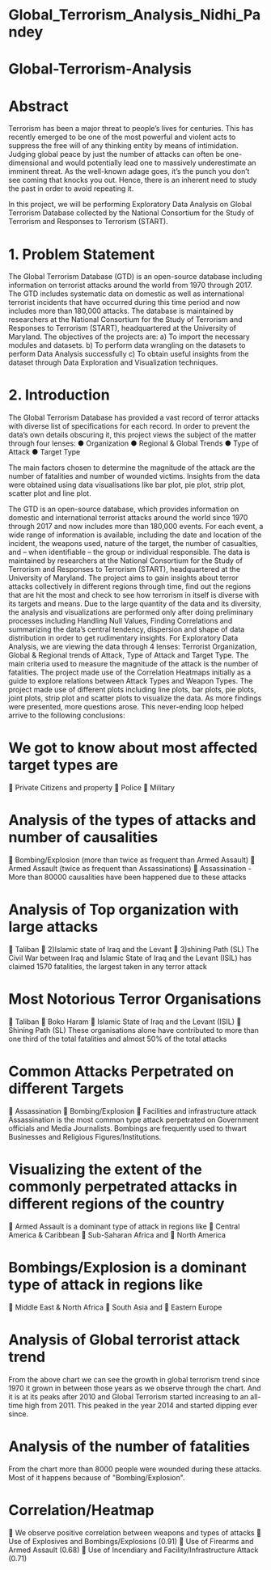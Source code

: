 # Global_Terrorism_Analysis_Nidhi_Pandey

# Global-Terrorism-Analysis

# Abstract
Terrorism has been a major threat to people’s lives for centuries. This has recently emerged to be one of the most powerful and violent acts to suppress the free will of any thinking entity by means of intimidation. Judging global peace by just the number of attacks can often be one-dimensional and would potentially lead one to massively underestimate an imminent threat. As the well-known adage goes, it’s the punch you don’t see coming that knocks you out. Hence, there is an inherent need to study the past in order to avoid repeating it.

In this project, we will be performing Exploratory Data Analysis on Global Terrorism Database collected by the National Consortium for the Study of Terrorism and Responses to Terrorism (START). 

# 1. Problem Statement
The Global Terrorism Database (GTD) is an open-source database including information on terrorist attacks around the world from 1970 through 2017. The GTD includes systematic data on domestic as well as international terrorist incidents that have occurred during this time period and now includes more than 180,000 attacks. The database is maintained by researchers at the National Consortium for the Study of Terrorism and Responses to Terrorism (START), headquartered at the University of Maryland. 
The objectives of the projects are:
a)	To import the necessary modules and datasets.
b)	To perform data wrangling on the datasets to perform Data Analysis successfully 
c)	To obtain useful insights from the dataset through Data Exploration and Visualization techniques.

# 2. Introduction
The Global Terrorism Database has provided a vast record of terror attacks with diverse list of specifications for each record. In order to prevent the data’s own details obscuring it, this project views the subject of the matter through four lenses:
●	Organization
●	 Regional & Global Trends
●	 Type of Attack
●	 Target Type

The main factors chosen to determine the magnitude of the attack are the number of fatalities and number of wounded victims.
Insights from the data were obtained using data visualisations like bar plot, pie plot, strip plot, scatter plot and line plot.

The GTD is an open-source database, which provides information on domestic and international terrorist attacks around the world since 1970 through 2017 and now includes more than 180,000 events. For each event, a wide range of information is available, including the date and location of the incident, the weapons used, nature of the target, the number of casualties, and – when identifiable – the group or individual responsible. The data is maintained by researchers at the National Consortium for the Study of Terrorism and Responses to Terrorism (START), headquartered at the University of Maryland.
The project aims to gain insights about terror attacks collectively in different regions through time, find out the regions that are hit the most and check to see how terrorism in itself is diverse with its targets and means.
Due to the large quantity of the data and its diversity, the analysis and visualizations are performed only after doing preliminary processes including Handling Null Values, Finding Correlations and summarizing the data’s central tendency, dispersion and shape of data distribution in order to get rudimentary insights. 
For Exploratory Data Analysis, we are viewing the data through 4 lenses: Terrorist Organization, Global & Regional trends of Attack, Type of Attack and Target Type. The main criteria used to measure the magnitude of the attack is the number of fatalities. The project made use of the Correlation Heatmaps initially as a guide to explore relations between Attack Types and Weapon Types.
The project made use of different plots including line plots, bar plots, pie plots, joint plots, strip plot and scatter plots to visualize the data. As more findings were presented, more questions arose. This never-ending loop helped arrive to the following conclusions:

# We got to know about most affected target types are
	Private Citizens and property
	Police
	Military

# Analysis of the types of attacks and number of causalities
	Bombing/Explosion (more than twice as frequent than Armed Assault)
	Armed Assault (twice as frequent than Assassinations)
	Assassination - More than 80000 causalities have been happened due to these attacks

# Analysis of Top organization with large attacks
	Taliban
	2)Islamic state of Iraq and the Levant
	3)shining Path (SL)
The Civil War between Iraq and Islamic State of Iraq and the Levant (ISIL) has claimed 1570 fatalities, the largest taken in any terror attack

# Most Notorious Terror Organisations
	Taliban
	Boko Haram
	Islamic State of Iraq and the Levant (ISIL)
	Shining Path (SL)
These organisations alone have contributed to more than one third of the total fatalities and almost 50% of the total attacks

# Common Attacks Perpetrated on different Targets
	Assassination
	Bombing/Explosion
	Facilities and infrastructure attack
Assassination is the most common type attack perpetrated on Government officials and Media Journalists. Bombings are frequently used to thwart Businesses and Religious Figures/Institutions.

# Visualizing the extent of the commonly perpetrated attacks in different regions of the country
	Armed Assault is a dominant type of attack in regions like
	Central America & Caribbean
	Sub-Saharan Africa and
	North America

# Bombings/Explosion is a dominant type of attack in regions like
	Middle East & North Africa
	South Asia and
	Eastern Europe

# Analysis of Global terrorist attack trend
From the above chart we can see the growth in global terrorism trend since 1970 it grown in between those years as we observe through the chart. And it is at its peaks after 2010 and Global Terrorism started increasing to an all-time high from 2011. This peaked in the year 2014 and started dipping ever since.

# Analysis of the number of fatalities
From the chart more than 8000 people were wounded during these attacks. Most of it happens because of "Bombing/Explosion".

# Correlation/Heatmap
	We observe positive correlation between weapons and types of attacks
	Use of Explosives and Bombings/Explosions (0.91)
	Use of Firearms and Armed Assault (0.68)
	Use of Incendiary and Facility/Infrastructure Attack (0.71)

